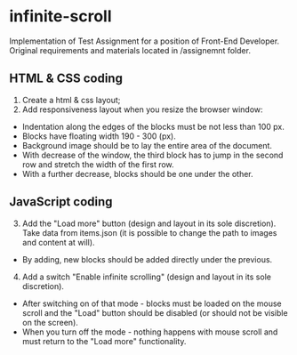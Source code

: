 # infinite-scroll

Implementation of Test Assignment for a position of Front-End Developer.
Original requirements and materials located in /assignemnt folder.

## HTML & CSS coding

1. Create a html & css layout;
2. Add responsiveness layout when you resize the browser window:
  * Indentation along the edges of the blocks must be not less than 100 px.
  * Blocks have floating width 190 - 300 (px).
  * Background image should be to lay the entire area of the document.
  * With decrease of the window, the third block has to jump in the second row and stretch the width of the first row.
  * With a further decrease, blocks should be one under the other.

## JavaScript coding

3. Add the "Load more" button (design and layout in its sole discretion). 
Take data from items.json (it is possible to change the path to images and content at will).
  * By adding, new blocks should be added directly under the previous.

4. Add a switch "Enable infinite scrolling" (design and layout in its sole discretion).
  * After switching on of that mode - blocks must be loaded on the mouse scroll and the "Load" button should be disabled (or should not be visible on the screen).
  * When you turn off the mode - nothing happens with mouse scroll and must return to the "Load more" functionality. 
 